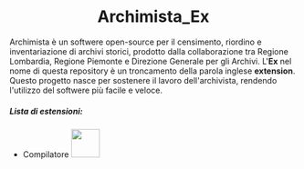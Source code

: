 <h1 align="center"> Archimista_Ex </h1>
<p>
  Archimista è un softwere open-source per il censimento, riordino e inventariazione di archivi storici, prodotto dalla collaborazione tra Regione Lombardia, Regione Piemonte e Direzione Generale per gli Archivi.
  L'<b>Ex</b> nel nome di questa repository è un troncamento della parola inglese <b>extension</b>.
  Questo progetto nasce per sostenere il lavoro dell'archivista, rendendo l'utilizzo del softwere più facile e veloce.
</p>
<h5>
  Lista di estensioni:
</h5>
<p>
<ul>
  <li> Compilatore
    <a href="https://colab.research.google.com/github/GuerrSim96/Archimista_Ex/blob/main/compilatore.ipynb">
      <img src="https://img.shields.io/badge/Provami-ivory?logo=wikidata&logoColor=ivory&labelColor=burlywood" width="50px">
    </a>
</ul>
</p>
